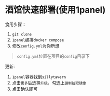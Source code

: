 # 酒馆快速部署(使用1panel)

食用步骤：
1. `git clone`
2. `1panel`编排`docker compose`
3. 修改`config.yml`为你所想
> `config.yml`位置在项目的`config`目录下

更新:
1. `1panel`容器找到`sillytavern`
2. 点击`更多`后选择`升级`，勾选上`强制拉取镜像`
3. 点击确认即可
